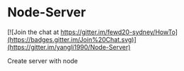 # Node-Server

[![Join the chat at https://gitter.im/fewd20-sydney/HowTo](https://badges.gitter.im/Join%20Chat.svg)](https://gitter.im/yangli1990/Node-Server)

Create server with node
